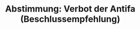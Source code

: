 ---
abstimmung:
  abstimmung: 1
  bundestagssitzung: 167
  legislaturperiode: 19
categories:
- Todo
data:
- title: Abstimmungsergebnis 20200619_1-data.pdf
  url: /res/2021-btw/abstimmungsergebnisse/20200619_1-data.pdf
- title: Abstimmungsergebnis 20200619_1_xls-data.xlsx
  url: /res/2021-btw/abstimmungsergebnisse/20200619_1_xls-data.xlsx
- title: Abstimmungsergebnis 20200619_1_xls-data.csv
  url: /res/2021-btw/abstimmungsergebnisse/csv/20200619_1_xls-data.csv
ergebnis:
  afd:
    enthaltung: 0
    gesamt: 89
    ja: 0
    nein: 84
    nichtabgegeben: 5
    ungueltig: 0
  bü90/gr:
    enthaltung: 0
    gesamt: 67
    ja: 62
    nein: 0
    nichtabgegeben: 5
    ungueltig: 0
  cdu/csu:
    enthaltung: 0
    gesamt: 246
    ja: 224
    nein: 0
    nichtabgegeben: 22
    ungueltig: 0
  die linke.:
    enthaltung: 0
    gesamt: 69
    ja: 59
    nein: 0
    nichtabgegeben: 10
    ungueltig: 0
  fdp:
    enthaltung: 0
    gesamt: 80
    ja: 72
    nein: 0
    nichtabgegeben: 8
    ungueltig: 0
  file: 20200619_1_xls-data.xlsx
  fraktionslos:
    enthaltung: 0
    gesamt: 6
    ja: 1
    nein: 1
    nichtabgegeben: 4
    ungueltig: 0
  spd:
    enthaltung: 0
    gesamt: 152
    ja: 136
    nein: 0
    nichtabgegeben: 16
    ungueltig: 0
layout: abstimmung
links:
- title: Link zu bundestag.de
  url: https://www.bundestag.de/parlament/plenum/abstimmung/abstimmung?id=678
preview: 'Deutscher Bundestag


  167. Sitzung des Deutschen Bundestages

  am Freitag, 19. Juni 2020


  Endgültiges Ergebnis der Namentlichen Abstimmung Nr. 1


  Beschlussempfehlung des Ausschusses für Inneres und Heimat (4. Ausschuss)

  zu dem Antrag der Abgeordneten Martin Hess, Dr. Bernd Baumann, Dr. Gottfried Curio,

  weiterer Abgeordneter und der Fraktion der AfD

  Antiextremistischer Grundkonsens in Politik und Gesellschaft - Rechtsstaat und

  Demokratie schützen - Antifa ächten

  dr.s 19/13521 und 19/17197'
tags:
- Todo
title: 'Abstimmung: Verbot der Antifa (Beschlussempfehlung)'
---
